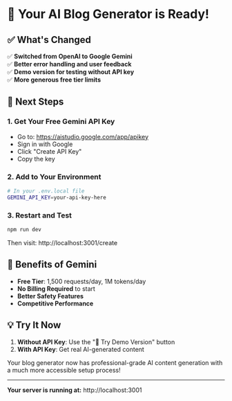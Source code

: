 # 🚀 Your AI Blog Generator is Ready!

## ✅ What's Changed

✅ **Switched from OpenAI to Google Gemini**  
✅ **Better error handling and user feedback**  
✅ **Demo version for testing without API key**  
✅ **More generous free tier limits**

## 🎯 Next Steps

### 1. Get Your Free Gemini API Key
- Go to: https://aistudio.google.com/app/apikey
- Sign in with Google
- Click "Create API Key"
- Copy the key

### 2. Add to Your Environment
```bash
# In your .env.local file
GEMINI_API_KEY=your-api-key-here
```

### 3. Restart and Test
```bash
npm run dev
```

Then visit: http://localhost:3001/create

## 🎉 Benefits of Gemini

- **Free Tier**: 1,500 requests/day, 1M tokens/day
- **No Billing Required** to start
- **Better Safety Features**
- **Competitive Performance**

## 💡 Try It Now

1. **Without API Key**: Use the "📝 Try Demo Version" button
2. **With API Key**: Get real AI-generated content

Your blog generator now has professional-grade AI content generation with a much more accessible setup process!

---

**Your server is running at:** http://localhost:3001
